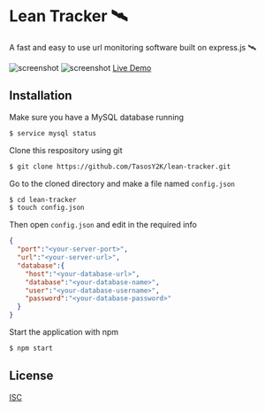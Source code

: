 # Lean Tracker 🛰️

A fast and easy to use url monitoring software built on express.js 🛰️

![screenshot](https://cdn.discordapp.com/attachments/609854271810306049/688383063004282905/Screenshot_1.png)
![screenshot](https://media.discordapp.net/attachments/609854271810306049/688390816682475546/Screenshot_1.png)
[Live Demo](https://lean-tracker-demo.herokuapp.com/)

## Installation
Make sure you have a MySQL database running
```bash
$ service mysql status
```
Clone this respository using git
```bash
$ git clone https://github.com/TasosY2K/lean-tracker.git
```
Go to the cloned directory and make a file named `config.json`
```bash
$ cd lean-tracker
$ touch config.json
```
Then open `config.json` and edit in the required info
```json
{
  "port":"<your-server-port>",
  "url":"<your-server-url>",
  "database":{
    "host":"<your-database-url>",
    "database":"<your-database-name>",
    "user":"<your-database-username>",
    "password":"<your-database-password>"
  }
}

```
Start the application with npm
```bash
$ npm start
```
## License
[ISC](https://choosealicense.com/licenses/isc/)

